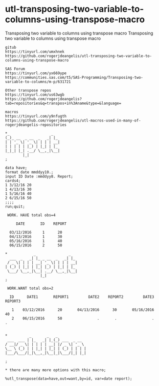 # utl-transposing-two-variable-to-columns-using-transpose-macro
Transposing two variable to columns using transpose macro
    Transposing two variable to columns using transpose macro

    gitub
    https://tinyurl.com/umxhnek
    https://github.com/rogerjdeangelis/utl-transposing-two-variable-to-columns-using-transpose-macro

    SAS Forum
    https://tinyurl.com/yx669ype
    https://communities.sas.com/t5/SAS-Programming/Transposing-two-variable-to-columns/m-p/631721

    Other transpose repos
    https://tinyurl.com/us63wgb
    https://github.com/rogerjdeangelis?tab=repositories&q=transpos+in%3Aname&type=&language=

    macros
    https://tinyurl.com/y9nfugth
    https://github.com/rogerjdeangelis/utl-macros-used-in-many-of-rogerjdeangelis-repositories

    *_                   _
    (_)_ __  _ __  _   _| |_
    | | '_ \| '_ \| | | | __|
    | | | | | |_) | |_| | |_
    |_|_| |_| .__/ \__,_|\__|
            |_|
    ;

    data have;
    format date mmddyy10.;
    input ID Date :mmddyy8. Report;
    cards4;
    1 3/12/16 20
    1 4/13/16 30
    1 5/16/16 40
    2 6/15/16 50
    ;;;;
    run;quit;

     WORK. HAVE total obs=4

         DATE       ID    REPORT

      03/12/2016     1      20
      04/13/2016     1      30
      05/16/2016     1      40
      06/15/2016     2      50

    *            _               _
      ___  _   _| |_ _ __  _   _| |_
     / _ \| | | | __| '_ \| | | | __|
    | (_) | |_| | |_| |_) | |_| | |_
     \___/ \__,_|\__| .__/ \__,_|\__|
                    |_|
    ;

     WORK.WANT total obs=2

      ID      DATE1       REPORT1         DATE2    REPORT2         DATE3    REPORT3

       1    03/12/2016      20       04/13/2016      30       05/16/2016      40
       2    06/15/2016      50                .       .                .       .


    *          _       _   _
     ___  ___ | |_   _| |_(_) ___  _ __
    / __|/ _ \| | | | | __| |/ _ \| '_ \
    \__ \ (_) | | |_| | |_| | (_) | | | |
    |___/\___/|_|\__,_|\__|_|\___/|_| |_|

    ;

    * there are many more options with this macro;

    %utl_transpose(data=have,out=want,by=id, var=date report);



